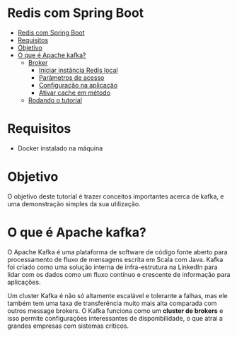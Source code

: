 # Redis com Spring Boot

- [Redis com Spring Boot](#redis-com-spring-boot)
- [Requisitos](#requisitos)
- [Objetivo](#objetivo)
- [O que é Apache kafka?](#o-que---apache-kafka-?-)
    * [Broker](#como-integrar-o-redis-com-spring)
        + [Iniciar instância Redis local](#iniciar-inst-ncia-redis-local)
        + [Parâmetros de acesso](#par-metros-de-acesso)
        + [Configuração na aplicação](#configura--o-na-aplica--o)
        + [Ativar cache em método](#ativar-cache-em-m-todo)
    * [Rodando o tutorial](#rodando-o-tutorial)


# Requisitos
- Docker instalado na máquina

# Objetivo
 O objetivo deste tutorial é trazer conceitos importantes acerca de kafka, e uma demonstração simples da sua utilização.

# O que é Apache kafka?
  O Apache Kafka é uma plataforma de software de código fonte aberto para processamento de fluxo de mensagens escrita em Scala com Java. Kafka foi criado como uma solução interna de infra-estrutura na LinkedIn para lidar com os dados como um fluxo contínuo e crescente de informação para aplicações.

  Um cluster Kafka é não só altamente escalável e tolerante a falhas, mas ele também tem uma taxa de transferência muito mais alta comparada com outros message brokers. O Kafka funciona como um **cluster de brokers** e isso permite configurações interessantes de disponibilidade, o que atrai a grandes empresas com sistemas críticos.
  